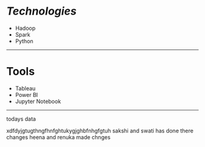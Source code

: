 # *Technologies*

- Hadoop
- Spark
- Python

--------------

#  **Tools** 

- Tableau
- Power BI
- Jupyter Notebook
<hr/>
todays data

xdfdyjgtugthngfhnfghtukygjghbfnhgfgtuh 
sakshi and swati has done there changes
heena and renuka made chnges
